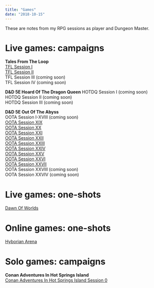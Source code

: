 ```yaml
---
title: "Games"
date: "2018-10-15"
---
```


These are notes from my RPG sessions as player and Dungeon Master.    

# Live games: campaigns

**Tales From The Loop**  
[TFL Session I](/games_reports/tales-from-the-loop-i/index.html)  
[TFL Session II](/games_reports/tales-from-the-loop-ii/index.html)  
TFL Session III (coming soon)  
TFL Session IV (coming soon)  

**D&D 5E Hoard Of The Dragon Queen**
HOTDQ Session I (coming soon)  
HOTDQ Session II (coming soon)  
HOTDQ Session III (coming soon)  

**D&D 5E Out Of The Abyss**  
OOTA Session I-XVIII (coming soon)  
[OOTA Session XIX](/games_reports/out-of-the-abyss-xix/index.html)     
[OOTA Session XX](/games_reports/out-of-the-abyss-xx/index.html)    
[OOTA Session XXI](/games_reports/out-of-the-abyss-xxi/index.html)    
[OOTA Session XXII](/games_reports/out-of-the-abyss-xxii/index.html)  
[OOTA Session XXIII](/games_reports/out-of-the-abyss-xxiii/index.html)   
[OOTA Session XXIV](/games_reports/out-of-the-abyss-xxiv/index.html)  
[OOTA Session XXV](/games_reports/out-of-the-abyss-xxv/index.html)  
[OOTA Session XXVI](/games_reports/out-of-the-abyss-xxvi/index.html)  
[OOTA Session XXVII](/games_reports/out-of-the-abyss-xxvii/index.html)  
OOTA Session XXVIII (coming soon)  
OOTA Session XXVIV (coming soon)    

# Live games: one-shots

[Dawn Of Worlds](/games_reports/dawn-of-worlds/index.html)

# Online games: one-shots  

[Hyborian Arena](/games_reports/hyborian-arena/index.html)

# Solo games: campaigns  

**Conan Adventures In Hot Springs Island**  
[Conan Adventures In Hot Springs Island Session 0](/games_reports/conan-adventures-in-hot-springs-island/index.html)

